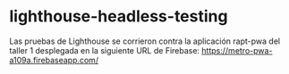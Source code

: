 # lighthouse-headless-testing

Las pruebas de Lighthouse se corrieron contra la aplicación rapt-pwa del taller 1 desplegada en la siguiente URL de Firebase:
https://metro-pwa-a109a.firebaseapp.com/
